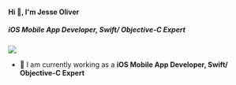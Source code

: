 #### Hi 👋, I'm Jesse Oliver
##### **iOS Mobile App Developer, Swift/ Objective-C Expert**

[![](https://visitcount.itsvg.in/api?id=85jesseoliver&icon=0&color=9)](https://visitcount.itsvg.in)

- 🔭 I am currently working as a **iOS Mobile App Developer, Swift/ Objective-C Expert**
